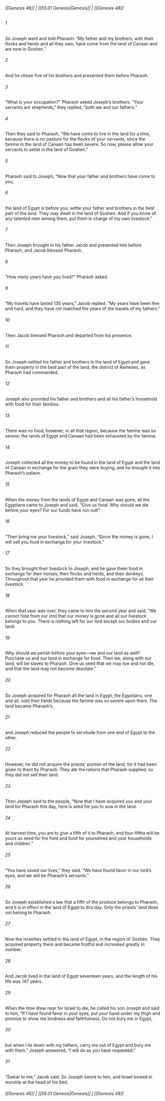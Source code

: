 
###### [[Genesis 46]] | [[55.01 Genesis|Genesis]] | [[Genesis 48]]

###### 1
So Joseph went and told Pharaoh: “My father and my brothers, with their flocks and herds and all they own, have come from the land of Canaan and are now in Goshen.”
###### 2
And he chose five of his brothers and presented them before Pharaoh.
###### 3
“What is your occupation?” Pharaoh asked Joseph’s brothers. “Your servants are shepherds,” they replied, “both we and our fathers.”
###### 4
Then they said to Pharaoh, “We have come to live in the land for a time, because there is no pasture for the flocks of your servants, since the famine in the land of Canaan has been severe. So now, please allow your servants to settle in the land of Goshen.”
###### 5
Pharaoh said to Joseph, “Now that your father and brothers have come to you,
###### 6
the land of Egypt is before you; settle your father and brothers in the best part of the land. They may dwell in the land of Goshen. And if you know of any talented men among them, put them in charge of my own livestock.”
###### 7
Then Joseph brought in his father Jacob and presented him before Pharaoh, and Jacob blessed Pharaoh.
###### 8
“How many years have you lived?” Pharaoh asked.
###### 9
“My travels have lasted 130 years,” Jacob replied. “My years have been few and hard, and they have not matched the years of the travels of my fathers.”
###### 10
Then Jacob blessed Pharaoh and departed from his presence.
###### 11
So Joseph settled his father and brothers in the land of Egypt and gave them property in the best part of the land, the district of Rameses, as Pharaoh had commanded.
###### 12
Joseph also provided his father and brothers and all his father’s household with food for their families.
###### 13
There was no food, however, in all that region, because the famine was so severe; the lands of Egypt and Canaan had been exhausted by the famine.
###### 14
Joseph collected all the money to be found in the land of Egypt and the land of Canaan in exchange for the grain they were buying, and he brought it into Pharaoh’s palace.
###### 15
When the money from the lands of Egypt and Canaan was gone, all the Egyptians came to Joseph and said, “Give us food. Why should we die before your eyes? For our funds have run out!”
###### 16
“Then bring me your livestock,” said Joseph. “Since the money is gone, I will sell you food in exchange for your livestock.”
###### 17
So they brought their livestock to Joseph, and he gave them food in exchange for their horses, their flocks and herds, and their donkeys. Throughout that year he provided them with food in exchange for all their livestock.
###### 18
When that year was over, they came to him the second year and said, “We cannot hide from our lord that our money is gone and all our livestock belongs to you. There is nothing left for our lord except our bodies and our land.
###### 19
Why should we perish before your eyes—we and our land as well? Purchase us and our land in exchange for food. Then we, along with our land, will be slaves to Pharaoh. Give us seed that we may live and not die, and that the land may not become desolate.”
###### 20
So Joseph acquired for Pharaoh all the land in Egypt; the Egyptians, one and all, sold their fields because the famine was so severe upon them. The land became Pharaoh’s,
###### 21
and Joseph reduced the people to servitude from one end of Egypt to the other.
###### 22
However, he did not acquire the priests’ portion of the land, for it had been given to them by Pharaoh. They ate the rations that Pharaoh supplied; so they did not sell their land.
###### 23
Then Joseph said to the people, “Now that I have acquired you and your land for Pharaoh this day, here is seed for you to sow in the land.
###### 24
At harvest time, you are to give a fifth of it to Pharaoh, and four-fifths will be yours as seed for the field and food for yourselves and your households and children.”
###### 25
“You have saved our lives,” they said. “We have found favor in our lord’s eyes, and we will be Pharaoh’s servants.”
###### 26
So Joseph established a law that a fifth of the produce belongs to Pharaoh, and it is in effect in the land of Egypt to this day. Only the priests’ land does not belong to Pharaoh.
###### 27
Now the Israelites settled in the land of Egypt, in the region of Goshen. They acquired property there and became fruitful and increased greatly in number.
###### 28
And Jacob lived in the land of Egypt seventeen years, and the length of his life was 147 years.
###### 29
When the time drew near for Israel to die, he called his son Joseph and said to him, “If I have found favor in your eyes, put your hand under my thigh and promise to show me kindness and faithfulness. Do not bury me in Egypt,
###### 30
but when I lie down with my fathers, carry me out of Egypt and bury me with them.” Joseph answered, “I will do as you have requested.”
###### 31
“Swear to me,” Jacob said. So Joseph swore to him, and Israel bowed in worship at the head of his bed.

###### [[Genesis 46]] | [[55.01 Genesis|Genesis]] | [[Genesis 48]]
